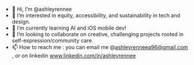 - 👋 Hi, I’m @ashleyrennee
- 👀 I’m interested in equity, accessibility, and sustainability in tech and design.
- 🌱 I’m currently learning AI and iOS mobile dev!
- 💞️ I’m looking to collaborate on creative, challenging projects rooted in self-expression/community care.
- 📫 How to reach me : you can email me @ashleyrenneea96@gmail.com , or on linkedin www.linkedin.com/in/ashleyrennee
